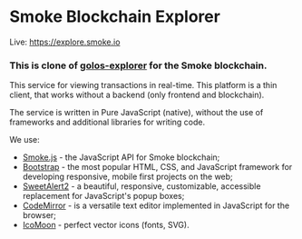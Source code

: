 # Smoke Blockchain Explorer

Live: https://explore.smoke.io

### This is clone of [golos-explorer](https://github.com/GolosChain/golos-explorer) for the Smoke blockchain.

This service for viewing transactions in real-time. This platform is a thin client, that works without a backend (only frontend and blockchain).

The service is written in Pure JavaScript (native), without the use of frameworks and additional libraries for writing code.

We use:
* [Smoke.js](https://github.com/smokenetwork/smoke-js) - the JavaScript API for Smoke blockchain;
* [Bootstrap](https://github.com/twbs/bootstrap) - the most popular HTML, CSS, and JavaScript framework for developing responsive, mobile first projects on the web;
* [SweetAlert2](https://github.com/limonte/sweetalert2) - a beautiful, responsive, customizable, accessible replacement for JavaScript's popup boxes;
* [CodeMirror](https://github.com/codemirror/codemirror) - is a versatile text editor implemented in JavaScript for the browser;
* [IcoMoon](https://github.com/Keyamoon/IcoMoon-Free) - perfect vector icons (fonts, SVG).
